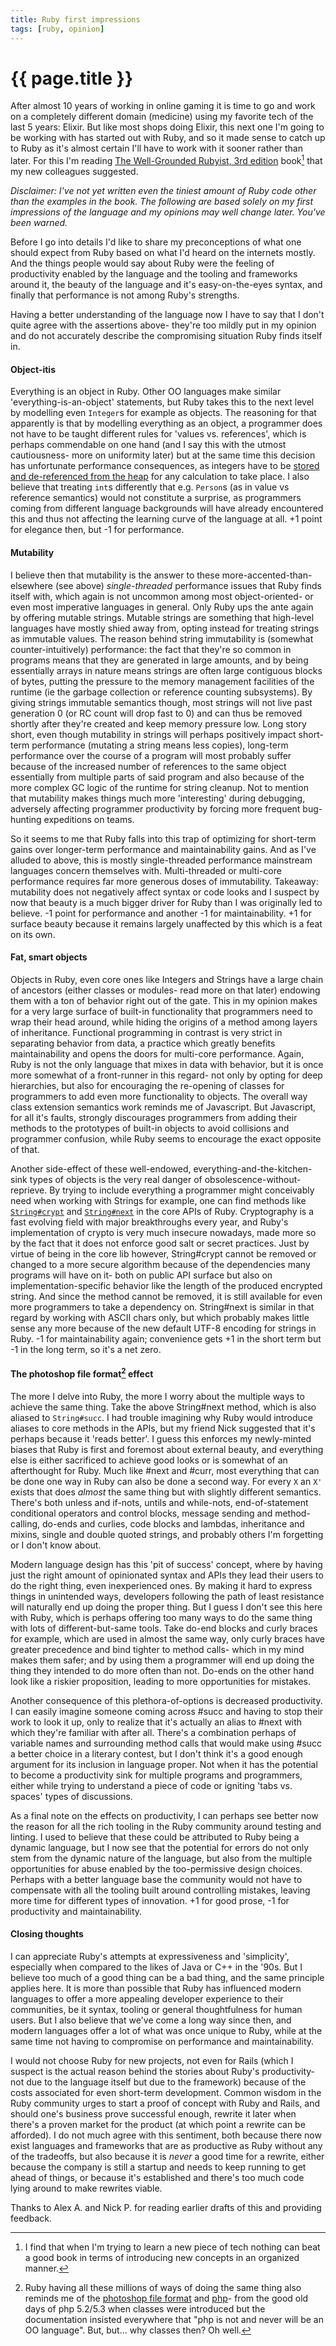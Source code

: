 ```yaml
---
title: Ruby first impressions
tags: [ruby, opinion]
---
```


# {{ page.title }}

After almost 10 years of working in online gaming it is time to go and work on a completely different domain (medicine) using my favorite tech of the last 5 years: Elixir. But like most shops doing Elixir, this next one I'm going to be working with has started out with Ruby, and so it made sense to catch up to Ruby as it's almost certain I'll have to work with it sooner rather than later. For this I'm reading [The Well-Grounded Rubyist, 3rd edition](https://www.manning.com/books/the-well-grounded-rubyist-third-edition) book[^1] that my new colleagues suggested.

_Disclaimer: I've not yet written even the tiniest amount of Ruby code other than the examples in the book. The following are based solely on my first impressions of the language and my opinions may well change later. You've been warned._

Before I go into details I'd like to share my preconceptions of what one should expect from Ruby based on what I'd heard on the internets mostly. And the things people would say about Ruby were the feeling of productivity enabled by the language and the tooling and frameworks around it, the beauty of the language and it's easy-on-the-eyes syntax, and finally that performance is not among Ruby's strengths.

Having a better understanding of the language now I have to say that I don't quite agree with the assertions above- they're too mildly put in my opinion and do not accurately describe the compromising situation Ruby finds itself in.

#### Object-itis
Everything is an object in Ruby. Other OO languages make similar 'everything-is-an-object' statements, but Ruby takes this to the next level by modelling even `Integer`s for example as objects. The reasoning for that apparently is that by modelling everything as an object, a programmer does not have to be taught different rules for 'values vs. references', which is perhaps commendable on one hand (and I say this with the utmost cautiousness- more on uniformity later) but at the same time this decision has unfortunate performance consequences, as integers have to be [stored and de-referenced from the heap](https://stackoverflow.com/questions/13639166/in-ruby-what-is-stored-on-the-stack) for any calculation to take place. I also believe that treating `int`s differently that e.g. `Person`s (as in value vs reference semantics) would not constitute a surprise, as programmers coming from different language backgrounds will have already encountered this and thus not affecting the learning curve of the language at all. +1 point for elegance then, but -1 for performance.

#### Mutability
I believe then that mutability is the answer to these more-accented-than-elsewhere (see above) _single-threaded_ performance issues that Ruby finds itself with, which again is not uncommon among most object-oriented- or even most imperative languages in general. Only Ruby ups the ante again by offering mutable strings. Mutable strings are something that high-level languages have mostly shied away from, opting instead for treating strings as immutable values. The reason behind string immutability is (somewhat counter-intuitively) performance: the fact that they're so common in programs means that they are generated in large amounts, and by being essentially arrays in nature means strings are often large contiguous blocks of bytes, putting the pressure to the memory management facilities of the runtime (ie the garbage collection or reference counting subsystems). By giving strings immutable semantics though, most strings will not live past generation 0 (or RC count will drop fast to 0) and can thus be removed shortly after they're created and keep memory pressure low. Long story short, even though mutability in strings will perhaps positively impact short-term performance (mutating a string means less copies), long-term performance over the course of a program will most probably suffer because of the increased number of references to the same object essentially from multiple parts of said program and also because of the more complex GC logic of the runtime for string cleanup. Not to mention that mutability makes things much more 'interesting' during debugging, adversely affecting programmer productivity by forcing more frequent bug-hunting expeditions on teams.

So it seems to me that Ruby falls into this trap of optimizing for short-term gains over longer-term performance and maintainability gains. And as I've alluded to above, this is mostly single-threaded performance mainstream languages concern themselves with. Multi-threaded or multi-core performance requires far more generous doses of immutability. Takeaway: mutability does not negatively affect syntax or code looks and I suspect by now that beauty is a much bigger driver for Ruby than I was originally led to believe. -1 point for performance and another -1 for maintainability. +1 for surface beauty because it remains largely unaffected by this which is a feat on its own.

#### Fat, smart objects
Objects in Ruby, even core ones like Integers and Strings have a large chain of ancestors (either classes or modules- read more on that later) endowing them with a ton of behavior right out of the gate. This in my opinion makes for a very large surface of built-in functionality that programmers need to wrap their head around, while hiding the origins of a method among layers of inheritance. Functional programming in contrast is very strict in separating behavior from data, a practice which greatly benefits maintainability and opens the doors for multi-core performance. Again, Ruby is not the only language that mixes in data with behavior, but it is once more somewhat of a front-runner in this regard- not only by opting for deep hierarchies, but also for encouraging the re-opening of classes for programmers to add even more functionality to objects. The overall way class extension semantics work reminds me of Javascript. But Javascript, for all it's faults, strongly discourages programmers from adding their methods to the prototypes of built-in objects to avoid collisions and programmer confusion, while Ruby seems to encourage the exact opposite of that.

Another side-effect of these well-endowed, everything-and-the-kitchen-sink types of objects is the very real danger of obsolescence-without-reprieve. By trying to include everything a programmer might conceivably need when working with Strings for example, one can find methods like [`String#crypt`](https://www.rubydoc.info/stdlib/core/String:crypt) and [`String#next`](https://www.rubydoc.info/stdlib/core/String#next-instance_method) in the core APIs of Ruby. Cryptography is a fast evolving field with major breakthroughs every year, and Ruby's implementation of crypto is very much insecure nowadays, made more so by the fact that it does not enforce good salt or secret practices. Just by virtue of being in the core lib however, String#crypt cannot be removed or changed to a more secure algorithm because of the dependencies many programs will have on it- both on public API surface but also on implementation-specific behavior like the length of the produced encrypted string. And since the method cannot be removed, it is still available for even more programmers to take a dependency on. String#next is similar in that regard by working with ASCII chars only, but which probably makes little sense any more because of the new default UTF-8 encoding for strings in Ruby. -1 for maintainability again; convenience gets +1 in the short term but -1 in the long term, so it's a net zero.

#### The photoshop file format[^2] effect
The more I delve into Ruby, the more I worry about the multiple ways to achieve the same thing. Take the above String#next method, which is also aliased to `String#succ`. I had trouble imagining why Ruby would introduce aliases to core methods in the APIs, but my friend Nick suggested that it's perhaps because it 'reads better'. I guess this enforces my newly-minted biases that Ruby is first and foremost about external beauty, and everything else is either sacrificed to achieve good looks or is somewhat of an afterthought for Ruby. Much like #next and #curr, most everything that can be done one way in Ruby can also be done a second way. For every `X` an `X'` exists that does _almost_ the same thing but with slightly different semantics. There's both unless and if-nots, untils and while-nots, end-of-statement conditional operators and control blocks, message sending and method-calling, do-ends and curlies, code blocks and lambdas, inheritance and mixins, single and double quoted strings, and probably others I'm forgetting or I don't know about.

Modern language design has this 'pit of success' concept, where by having just the right amount of opinionated syntax and APIs they lead their users to do the right thing, even inexperienced ones. By making it hard to express things in unintended ways, developers following the path of least resistance will naturally end up doing the proper thing. But I guess I don't see this here with Ruby, which is perhaps offering too many ways to do the same thing with lots of different-but-same tools. Take do-end blocks and curly braces for example, which are used in almost the same way, only curly braces have greater precedence and bind tighter to method calls- which in my mind makes them safer; and by using them a programmer will end up doing the thing they intended to do more often than not. Do-ends on the other hand look like a riskier proposition, leading to more opportunities for mistakes.

Another consequence of this plethora-of-options is decreased productivity. I can easily imagine someone coming across #succ and having to stop their work to look it up, only to realize that it's actually an alias to #next with which they're familiar with after all. There's a combination perhaps of variable names and surrounding method calls that would make using #succ a better choice in a literary contest, but I don't think it's a good enough argument for its inclusion in language proper. Not when it has the potential to become a productivity sink for multiple programs and programmers, either while trying to understand a piece of code or igniting 'tabs vs. spaces' types of discussions.

As a final note on the effects on productivity, I can perhaps see better now the reason for all the rich tooling in the Ruby community around testing and linting. I used to believe that these could be attributed to Ruby being a dynamic language, but I now see that the potential for errors do not only stem from the dynamic nature of the language, but also from the multiple opportunities for abuse enabled by the too-permissive design choices. Perhaps with a better language base the community would not have to compensate with all the tooling built around controlling mistakes, leaving more time for different types of innovation. +1 for good prose, -1 for productivity and maintainability.

#### Closing thoughts

I can appreciate Ruby's attempts at expressiveness and 'simplicity', especially when compared to the likes of Java or C++ in the '90s. But I believe too much of a good thing can be a bad thing, and the same principle applies here. It is more than possible that Ruby has influenced modern languages to offer a more appealing developer experience to their communities, be it syntax, tooling or general thoughtfulness for human users. But I also believe that we've come a long way since then, and modern languages offer a lot of what was once unique to Ruby, while at the same time not having to compromise on performance and maintainability.

I would not choose Ruby for new projects, not even for Rails (which I suspect is the actual reason behind the stories about Ruby's productivity- not due to the language itself but due to the framework) because of the costs associated for even short-term development. Common wisdom in the Ruby community urges to start a proof of concept with Ruby and Rails, and should one's business prove successful enough, rewrite it later when there's a proven market for the product (at which point a rewrite can be afforded). I do not much agree with this sentiment, both because there now exist languages and frameworks that are as productive as Ruby without any of the tradeoffs, but also because it is _never_ a good time for a rewrite, either because the company is still a startup and needs to keep running to get ahead of things, or because it's established and there's too much code lying around to make rewrites viable.

[^1]: I find that when I'm trying to learn a new piece of tech nothing can beat a good book in terms of introducing new concepts in an organized manner.

[^2]: Ruby having all these millions of ways of doing the same thing also reminds me of the [photoshop file format](https://github.com/gco/xee/blob/master/XeePhotoshopLoader.m#L108) and [php](https://eev.ee/blog/2012/04/09/php-a-fractal-of-bad-design/)- from the good old days of php 5.2/5.3 when classes were introduced but the documentation insisted everywhere that "php is not and never will be an OO language". But, but... why classes then? Oh well.

Thanks to Alex A. and Nick P. for reading earlier drafts of this and providing feedback.